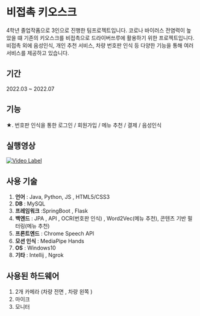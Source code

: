 # 비접촉 키오스크

4학년 졸업작품으로 3인으로 진행한 팀프로젝트입니다. 코로나 바이러스 전염력이 높았을 떄 기존의 키오스크를 비접촉으로 드라이버쓰루에 활용하기 위한 프로젝트입니다.</br>
비접촉 외에 음성인식, 개인 추천 서비스, 차량 번호판 인식 등 다양한 기능을 통해 여러 서비스를 제공하고 있습니다.

## 기간
2022.03 ~ 2022.07

## 기능

 ★.  번호판 인식을 통한 로그인 / 회원가입 / 메뉴 추천 / 결제 / 음성인식


## 실행영상

[![Video Label](http://img.youtube.com/vi/2LPkvVSxRJQ/0.jpg)](https://youtu.be/2LPkvVSxRJQ)

## 사용 기술

1. **언어** : Java, Python, JS , HTML5/CSS3
2. **DB** : MySQL
4. **프레임워크** :SpringBoot , Flask
5. **백엔드** : JPA , API , OCR(번호판 인식) , Word2Vec(메뉴 추천), 콘텐츠 기반 필터링(메뉴 추천)
6. **프론트엔드** : Chrome Speech API
7. **모션 인식** : MediaPipe Hands
8. **OS** : Windows10
9. **기타** : Intellij , Ngrok

## 사용된 하드웨어 
 1. 2개 카메라 (차량 전면 , 차량 왼쪽 )
 2. 마이크
 3. 모니터

